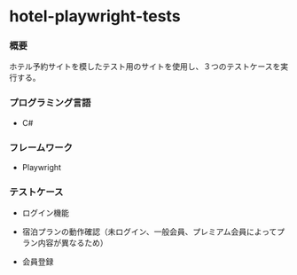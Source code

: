 # hotel-playwright-tests
### 概要
ホテル予約サイトを模したテスト用のサイトを使用し、３つのテストケースを実行する。

### プログラミング言語
* C#

### フレームワーク
* Playwright

### テストケース
* ログイン機能

* 宿泊プランの動作確認（未ログイン、一般会員、プレミアム会員によってプラン内容が異なるため）

* 会員登録



